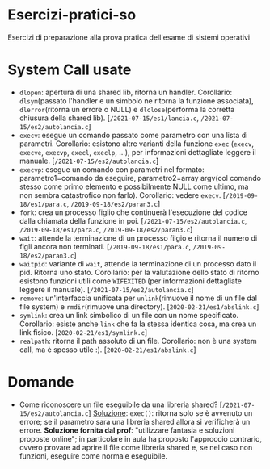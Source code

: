 # Esercizi-pratici-so
Esercizi di preparazione alla prova pratica dell'esame di sistemi operativi

# System Call usate
- `dlopen`: apertura di una shared lib, ritorna un handler. Corollario: `dlsym`(passato l'handler e un simbolo ne ritorna la funzione associata), `dlerror`(ritorna un errore o NULL) e `dlclose`(performa la corretta chiusura della shared lib). [`/2021-07-15/es1/lancia.c`, `/2021-07-15/es2/autolancia.c`]
- `execv`: esegue un comando passato come parametro con una lista di parametri. Corollario: esistono altre varianti della funzione `exec` (`execv`, `execve`, `execvp`, `execl`, `execlp`, ...), per informazioni dettagliate leggere il manuale. [`/2021-07-15/es2/autolancia.c`]
- `execvp`: esegue un comando con parametri nel formato: parametro1=comando da eseguire, parametro2=array argv(col comando stesso come primo elemento e possibilmente NULL come ultimo, ma non sembra catastrofico non farlo). Corollario: vedere `execv`. [`/2019-09-18/es1/para.c`, `/2019-09-18/es2/paran3.c`]
- `fork`: crea un processo figlio che continuerà l'esecuzione del codice dalla chiamata della funzione in poi. [`/2021-07-15/es2/autolancia.c`, `/2019-09-18/es1/para.c`, `/2019-09-18/es2/paran3.c`]
- `wait`: attende la terminazione di un processo filgio e ritorna il numero di figli ancora non terminati. [`/2019-09-18/es1/para.c`, `/2019-09-18/es2/paran3.c`]
- `waitpid`: variante di `wait`, attende la terminazione di un processo dato il pid. Ritorna uno stato. Corollario: per la valutazione dello stato di ritorno esistono funzioni utili come `WIFEXITED` (per informazioni dettagliate leggere il manuale). [`/2021-07-15/es2/autolancia.c`]
- `remove`: un'interfaccia unificata per `unlink`(rimuove il nome di un file dal file system) e `rmdir`(rimuove una directory). [`2020-02-21/es1/abslink.c`]
- `symlink`: crea un link simbolico di un file con un nome specificato. Corollario: esiste anche `link` che fa la stessa identica cosa, ma crea un link fisico. [`2020-02-21/es1/symlink.c`]
- `realpath`: ritorna il path assoluto di un file. Corollario: non è una system call, ma è spesso utile :). [`2020-02-21/es1/abslink.c`]

# Domande
- Come riconoscere un file eseguibile da una libreria shared? [`/2021-07-15/es2/autolancia.c`] [Soluzione](https://github.com/cosimopp/prove-pratiche-so/blob/main/2021.07.15/ex1.c): `exec()`: ritorna solo se è avvenuto un errore; se il parametro sara una libreria shared allora si verificherà un errore. **Soluzione fornita dal prof**: "utilizzare fantasia e soluzioni proposte online"; in particolare in aula ha proposto l'approccio contrario, ovvero provare ad aprire il file come libreria shared e, se nel caso non funzioni, eseguire come normale eseguibile.
